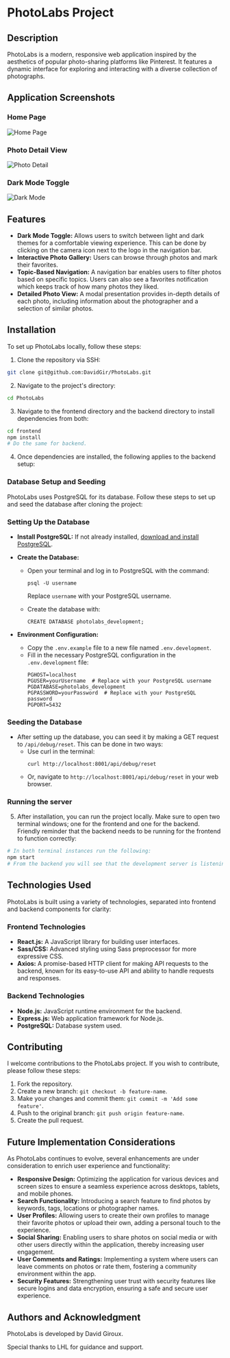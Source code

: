 # PhotoLabs Project

## Description

PhotoLabs is a modern, responsive web application inspired by the aesthetics of popular photo-sharing platforms like Pinterest. It features a dynamic interface for exploring and interacting with a diverse collection of photographs. 

## Application Screenshots

### Home Page
![Home Page](https://github.com/DavidGir/PhotoLabs/frontend/public/screenshots/HomePage.png "Home Page of PhotoLabs")

### Photo Detail View
![Photo Detail](https://github.com/DavidGir/PhotoLabs/frontend/public/screenshots/PhotoView.png "Photo Detail View")

### Dark Mode Toggle
![Dark Mode](https://github.com/DavidGir/PhotoLabs/frontend/public/screenshots/DarkMode.png "Dark Mode Feature")

## Features

- **Dark Mode Toggle:** Allows users to switch between light and dark themes for a comfortable viewing experience. This can be done by clicking on the camera icon next to the logo in the navigation bar.
- **Interactive Photo Gallery:** Users can browse through photos and mark their favorites.
- **Topic-Based Navigation:** A navigation bar enables users to filter photos based on specific topics. Users can also see a favorites notification which keeps track of how many photos they liked.
- **Detailed Photo View:** A modal presentation provides in-depth details of each photo, including information about the photographer and a selection of similar photos.

## Installation

To set up PhotoLabs locally, follow these steps:

1. Clone the repository via SSH:
```bash
git clone git@github.com:DavidGir/PhotoLabs.git
```

2. Navigate to the project's directory:
```bash
cd PhotoLabs
```

3. Navigate to the frontend directory and the backend directory to install dependencies from both:
```bash
cd frontend
npm install
# Do the same for backend.
```

4. Once dependencies are installed, the following applies to the backend setup:

### Database Setup and Seeding

PhotoLabs uses PostgreSQL for its database. Follow these steps to set up and seed the database after cloning the project:

### Setting Up the Database

- **Install PostgreSQL:** If not already installed, [download and install PostgreSQL](https://www.postgresql.org/download/).
   
- **Create the Database:**
   - Open your terminal and log in to PostgreSQL with the command: 
     ```
     psql -U username
     ```
     Replace `username` with your PostgreSQL username.

   - Create the database with: 
     ```
     CREATE DATABASE photolabs_development;
     ```

- **Environment Configuration:**
   - Copy the `.env.example` file to a new file named `.env.development`.
   - Fill in the necessary PostgreSQL configuration in the `.env.development` file:
     ```
     PGHOST=localhost
     PGUSER=yourUsername  # Replace with your PostgreSQL username
     PGDATABASE=photolabs_development
     PGPASSWORD=yourPassword  # Replace with your PostgreSQL password
     PGPORT=5432
     ```

### Seeding the Database

- After setting up the database, you can seed it by making a GET request to `/api/debug/reset`. This can be done in two ways:
  - Use curl in the terminal: 
     ```
     curl http://localhost:8001/api/debug/reset
     ```
  - Or, navigate to `http://localhost:8001/api/debug/reset` in your web browser.

### Running the server
5. After installation, you can run the project locally. Make sure to open two terminal windows; one for the frontend and one for the backend. Friendly reminder that the backend needs to be running for the frontend to function correctly:
```bash
# In both terminal instances run the following:
npm start
# From the backend you will see that the development server is listening on port 8001 & the frontend is running the application on port 3000 in your default web browser.
```

## Technologies Used

PhotoLabs is built using a variety of technologies, separated into frontend and backend components for clarity:

### Frontend Technologies

- **React.js:** A JavaScript library for building user interfaces.
- **Sass/CSS:** Advanced styling using Sass preprocessor for more expressive CSS.
- **Axios:** A promise-based HTTP client for making API requests to the backend, known for its easy-to-use API and ability to handle requests and responses.

### Backend Technologies

- **Node.js:** JavaScript runtime environment for the backend.
- **Express.js:** Web application framework for Node.js.
- **PostgreSQL:** Database system used.

## Contributing

I welcome contributions to the PhotoLabs project. If you wish to contribute, please follow these steps:

1. Fork the repository.
2. Create a new branch: `git checkout -b feature-name`.
3. Make your changes and commit them: `git commit -m 'Add some feature'`.
4. Push to the original branch: `git push origin feature-name`.
5. Create the pull request.

## Future Implementation Considerations

As PhotoLabs continues to evolve, several enhancements are under consideration to enrich user experience and functionality:

- **Responsive Design:** Optimizing the application for various devices and screen sizes to ensure a seamless experience across desktops, tablets, and mobile phones.
- **Search Functionality:** Introducing a search feature to find photos by keywords, tags, locations or photographer names.
- **User Profiles:** Allowing users to create their own profiles to manage their favorite photos or upload their own, adding a personal touch to the experience.
- **Social Sharing:** Enabling users to share photos on social media or with other users directly within the application, thereby increasing user engagement.
- **User Comments and Ratings:** Implementing a system where users can leave comments on photos or rate them, fostering a community environment within the app.
- **Security Features:** Strengthening user trust with security features like secure logins and data encryption, ensuring a safe and secure user experience.

## Authors and Acknowledgment

PhotoLabs is developed by David Giroux.

Special thanks to LHL for guidance and support.



